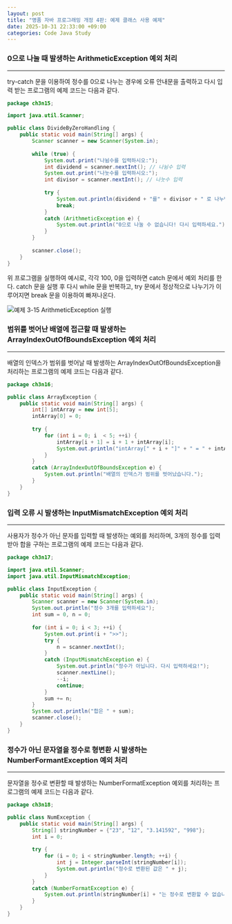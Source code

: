 ```yaml
---
layout: post
title: "명품 자바 프로그래밍 개정 4판: 예제 클래스 사용 예제"
date: 2025-10-31 22:33:00 +09:00
categories: Code Java Study
---
```


### 0으로 나눌 때 발생하는 ArithmeticException 예외 처리
---
 try-catch 문을 이용하여 정수를 0으로 나누는 경우에 오류 안내문을 출력하고 다시 입력 받는 프로그램의 예제 코드는 다음과 같다.

```java
package ch3n15;

import java.util.Scanner;

public class DivideByZeroHandling {
	public static void main(String[] args) {
		Scanner scanner = new Scanner(System.in);
		
		while (true) {
			System.out.print("나뉨수를 입력하시오:");
			int dividend = scanner.nextInt(); // 나뉨수 입력
			System.out.print("나눗수를 입력하시오:");
			int divisor = scanner.nextInt(); // 나눗수 입력
			
			try {				
				System.out.println(dividend + "를" + divisor + " 로 나누면 몫은 " + dividend/divisor + "입니다.");
				break;
			}
			catch (ArithmeticException e) {
				System.out.println("0으로 나눌 수 없습니다! 다시 입력하세요.");
			}
		}
		
		scanner.close();
	}
}
```

 위 프로그램을 실행하여 예시로, 각각 100, 0을 입력하면 catch 문에서 예외 처리를 한다. catch 문을 실행 후 다시 while 문을 반복하고, try 문에서 정상적으로 나누기가 이루어지면 break 문을 이용하여 빠져나온다.

![예제 3-15 ArithmeticException 실행](https://drive.google.com/thumbnail?id=1laHYwvvA_IaCxYPVy7wfr_IHZTjhZpJX&sz=w1000)

### 범위를 벗어난 배열에 접근할 때 발생하는 ArrayIndexOutOfBoundsException 예외 처리
---
 배열의 인덱스가 범위를 벗어날 때 발생하는 ArrayIndexOutOfBoundsException을 처리하는 프로그램의 예제 코드는 다음과 같다.

```java
package ch3n16;

public class ArrayException {
	public static void main(String[] args) {
		int[] intArray = new int[5];
		intArray[0] = 0;
		
		try {
			for (int i = 0; i  < 5; ++i) {
				intArray[i + 1] = i + 1 + intArray[i];
				System.out.println("intArray[" + i + "]" + " = " + intArray[i]);
			}
		}
		catch (ArrayIndexOutOfBoundsException e) {
			System.out.println("배열의 인덱스가 범위를 벗어났습니다.");
		}
	}
}
```

### 입력 오류 시 발생하는 InputMismatchException 예외 처리
---
 사용자가 정수가 아닌 문자를 입력할 때 발생하는 예외를 처리하며, 3개의 정수를 입력받아 합을 구하는 프로그램의 예제 코드는 다음과 같다.

```java
package ch3n17;

import java.util.Scanner;
import java.util.InputMismatchException;

public class InputException {
	public static void main(String[] args) {
		Scanner scanner = new Scanner(System.in);
		System.out.println("정수 3개를 입력하세요");
		int sum = 0, n = 0;
		
		for (int i = 0; i < 3; ++i) {
			System.out.print(i + ">>");
			try {
				n = scanner.nextInt();
			}
			catch (InputMismatchException e) {
				System.out.println("정수가 아닙니다. 다시 입력하세요!");
				scanner.nextLine();
				--i;
				continue;
			}
			sum += n;
		}
		System.out.println("합은 " + sum);
		scanner.close();
	}
}
```

### 정수가 아닌 문자열을 정수로 형변환 시 발생하는 NumberFormantException 예외 처리
---
 문자열을 정수로 변환할 때 발생하는 NumberFormatException 예외를 처리하는 프로그램의 예제 코드는 다음과 같다.
```java
package ch3n18;

public class NumException {
	public static void main(String[] args) {
		String[] stringNumber = {"23", "12", "3.141592", "998"};
		int i = 0;
		
		try {
			for (i = 0; i < stringNumber.length; ++i) {
				int j = Integer.parseInt(stringNumber[i]);
				System.out.println("정수로 변환된 값은 " + j);
			}
		}
		catch (NumberFormatException e) {
			System.out.println(stringNumber[i] + "는 정수로 변환할 수 없습니다.");
		}
	}
}
```
